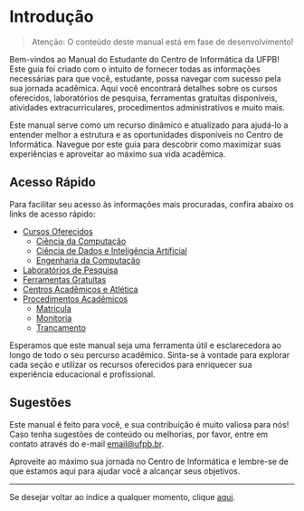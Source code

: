 # Introdução

> Atenção: O conteúdo deste manual está em fase de desenvolvimento!

Bem-vindos ao Manual do Estudante do Centro de Informática da UFPB! Este guia foi criado com o intuito de fornecer todas as informações necessárias para que você, estudante, possa navegar com sucesso pela sua jornada acadêmica. Aqui você encontrará detalhes sobre os cursos oferecidos, laboratórios de pesquisa, ferramentas gratuitas disponíveis, atividades extracurriculares, procedimentos administrativos e muito mais.

Este manual serve como um recurso dinâmico e atualizado para ajudá-lo a entender melhor a estrutura e as oportunidades disponíveis no Centro de Informática. Navegue por este guia para descobrir como maximizar suas experiências e aproveitar ao máximo sua vida acadêmica.

## Acesso Rápido

Para facilitar seu acesso às informações mais procuradas, confira abaixo os links de acesso rápido:

- [Cursos Oferecidos](cursos/ciencia-da-computacao.md)
  - [Ciência da Computação](cursos/ciencia-da-computacao.md)
  - [Ciência de Dados e Inteligência Artificial](cursos/ciencia-de-dados-e-ia.md)
  - [Engenharia da Computação](cursos/engenharia-da-computacao.md)
- [Laboratórios de Pesquisa](laboratorios/lista.md)
- [Ferramentas Gratuitas](ferramentas/github-student.md)
- [Centros Acadêmicos e Atlética](extracurriculares/centros-academicos.md)
- [Procedimentos Acadêmicos](vida-academica/matricula.md)
  - [Matrícula](vida-academica/matricula.md)
  - [Monitoria](vida-academica/monitoria.md)
  - [Trancamento](vida-academica/trancamento.md)

Esperamos que este manual seja uma ferramenta útil e esclarecedora ao longo de todo o seu percurso acadêmico. Sinta-se à vontade para explorar cada seção e utilizar os recursos oferecidos para enriquecer sua experiência educacional e profissional.

## Sugestões

Este manual é feito para você, e sua contribuição é muito valiosa para nós! Caso tenha sugestões de conteúdo ou melhorias, por favor, entre em contato através do e-mail [email@ufpb.br](mailto:email@ufpb.br).

Aproveite ao máximo sua jornada no Centro de Informática e lembre-se de que estamos aqui para ajudar você a alcançar seus objetivos.

---

Se desejar voltar ao índice a qualquer momento, clique [aqui](SUMMARY.md).

